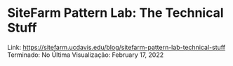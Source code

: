 # SiteFarm Pattern Lab: The Technical Stuff

Link: https://sitefarm.ucdavis.edu/blog/sitefarm-pattern-lab-technical-stuff
Terminado: No
Última Visualização: February 17, 2022